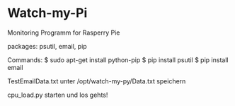 # Watch-my-Pi
Monitoring Programm for Rasperry Pie


packages: psutil, email, pip

Commands:
$ sudo apt-get install python-pip
$ pip install psutil
$ pip install email

TestEmailData.txt unter /opt/watch-my-py/Data.txt speichern

cpu_load.py starten und los gehts!
